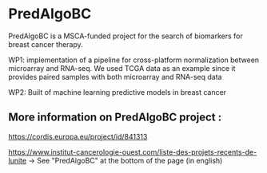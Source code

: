 # PredAlgoBC

PredAlgoBC is a MSCA-funded project for the search of biomarkers for breast cancer therapy.

WP1: implementation of a pipeline for cross-platform normalization between microarray and RNA-seq. We used TCGA data as an example since it provides paired samples with both microarray and RNA-seq data

WP2:	Built of machine learning predictive models in breast cancer

More information on PredAlgoBC project :
---------------------------------------

https://cordis.europa.eu/project/id/841313

https://www.institut-cancerologie-ouest.com/liste-des-projets-recents-de-lunite  -> See "PredAlgoBC" at the bottom of the page (in english)
